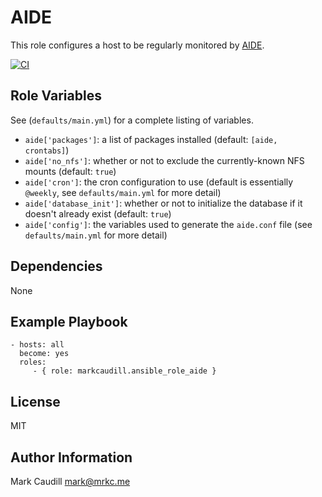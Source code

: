 AIDE
====

This role configures a host to be regularly monitored by [AIDE](https://aide.github.io/).

[![CI](https://github.com/markcaudill/ansible-role-aide/workflows/CI/badge.svg)](https://github.com/markcaudill/ansible-role-aide/actions?query=workflow%3ACI)

Role Variables
--------------

See (`defaults/main.yml`) for a complete listing of variables.

- `aide['packages']`: a list of packages installed (default: `[aide, crontabs]`)
- `aide['no_nfs']`: whether or not to exclude the currently-known NFS mounts (default: `true`)
- `aide['cron']`: the cron configuration to use (default is essentially `@weekly`, see `defaults/main.yml` for more detail)
- `aide['database_init']`: whether or not to initialize the database if it doesn't already exist (default: `true`)
- `aide['config']`: the variables used to generate the `aide.conf` file (see `defaults/main.yml` for more detail)


Dependencies
------------

None

Example Playbook
----------------

    - hosts: all
      become: yes
      roles:
         - { role: markcaudill.ansible_role_aide }

License
-------

MIT

Author Information
------------------

Mark Caudill <mark@mrkc.me>
